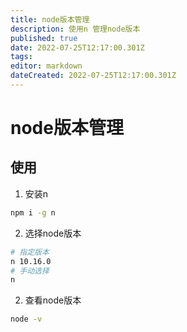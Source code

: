 ```yaml
---
title: node版本管理
description: 使用n 管理node版本
published: true
date: 2022-07-25T12:17:00.301Z
tags: 
editor: markdown
dateCreated: 2022-07-25T12:17:00.301Z
---
```


# node版本管理

## 使用
1. 安装n
```bash
npm i -g n
```

2. 选择node版本
```bash
# 指定版本
n 10.16.0
# 手动选择
n
```

2. 查看node版本
```bash
node -v
```